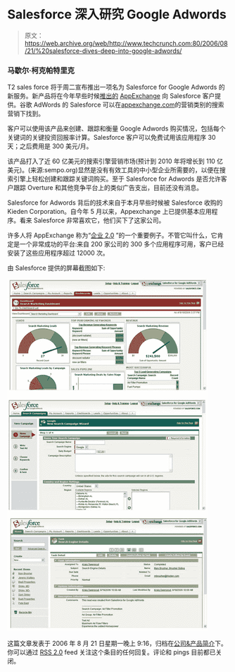 # Salesforce 深入研究 Google Adwords

> 原文：<https://web.archive.org/web/http://www.techcrunch.com:80/2006/08/21/%20salesforce-dives-deep-into-google-adwords/>

### 马歇尔·柯克帕特里克

T2 sales force 将于周二宣布推出一项名为 Salesforce for Google Adwords 的新服务。新产品将在今年早些时候[推出的](https://web.archive.org/web/20080430065216/http://www.techcrunch.com/2006/03/06/salesforce-announces-new-developer-community-and-business-mashups/) [AppExchange](https://web.archive.org/web/20080430065216/http://www.appexchange.com/) 向 Salesforce 客户提供。谷歌 AdWords 的 Salesforce 可以在[appexchange.com](https://web.archive.org/web/20080430065216/http://www.appexchange.com/)的营销类别的搜索营销下找到。

客户可以使用该产品来创建、跟踪和衡量 Google Adwords 购买情况，包括每个关键词的关键投资回报率计算。Salesforce 客户可以免费试用该应用程序 30 天；之后费用是 300 美元/月。

该产品打入了近 60 亿美元的搜索引擎营销市场(预计到 2010 年将增长到 110 亿美元)。(来源:sempo.org)显然是没有有效工具的中小型企业所需要的，以便在搜索引擎上轻松创建和跟踪关键词购买。至于 Salesforce for Adwords 是否允许客户跟踪 Overture 和其他竞争平台上的类似广告支出，目前还没有消息。

Salesforce for Adwords 背后的技术来自于本月早些时候被 Salesforce 收购的 Kieden Corporation。自今年 5 月以来，Appexchange 上已提供基本应用程序。看来 Salesforce 非常喜欢它，他们买下了这家公司。

许多人将 AppExchange 称为“[企业 2.0](https://web.archive.org/web/20080430065216/http://blogs.zdnet.com/BTL/?p=3527) ”的一个重要例子。不管它叫什么，它肯定是一个非常成功的平台:来自 200 家公司的 300 多个应用程序可用，客户已经安装了这些应用程序超过 12000 次。

由 Salesforce 提供的屏幕截图如下:

![](img/155fea2d7c554a1e8f15d6eb43b83565.png)

这篇文章发表于 2006 年 8 月 21 日星期一晚上 9:16，归档在[公司&产品简介](https://web.archive.org/web/20080430065216/http://www.techcrunch.com/category/company-product-profiles/ "View all posts in Company & Product Profiles")下。你可以通过 [RSS 2.0](https://web.archive.org/web/20080430065216/http://www.techcrunch.com/2006/08/21/salesforce-dives-deep-into-google-adwords/feed/) feed 关注这个条目的任何回复。评论和 pings 目前都已关闭。